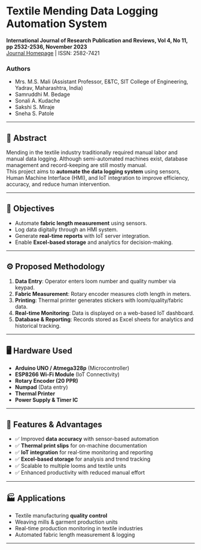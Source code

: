 # Textile Mending Data Logging Automation System

**International Journal of Research Publication and Reviews, Vol 4, No 11, pp 2532-2536, November 2023**  
[Journal Homepage](https://www.ijrpr.com) | ISSN: 2582-7421  

### Authors
- Mrs. M.S. Mali (Assistant Professor, E&TC, SIT College of Engineering, Yadrav, Maharashtra, India)  
- Samruddhi M. Bedage  
- Sonali A. Kudache  
- Sakshi S. Miraje  
- Sneha S. Patole  

---

## 📌 Abstract
Mending in the textile industry traditionally required manual labor and manual data logging. Although semi-automated machines exist, database management and record-keeping are still mostly manual.  
This project aims to **automate the data logging system** using sensors, Human Machine Interface (HMI), and IoT integration to improve efficiency, accuracy, and reduce human intervention.

---

## 🎯 Objectives
- Automate **fabric length measurement** using sensors.  
- Log data digitally through an HMI system.  
- Generate **real-time reports** with IoT server integration.  
- Enable **Excel-based storage** and analytics for decision-making.  

---

## ⚙️ Proposed Methodology
1. **Data Entry**: Operator enters loom number and quality number via keypad.  
2. **Fabric Measurement**: Rotary encoder measures cloth length in meters.  
3. **Printing**: Thermal printer generates stickers with loom/quality/fabric data.  
4. **Real-time Monitoring**: Data is displayed on a web-based IoT dashboard.  
5. **Database & Reporting**: Records stored as Excel sheets for analytics and historical tracking.  

---

## 🖥️ Hardware Used
- **Arduino UNO / Atmega328p** (Microcontroller)  
- **ESP8266 Wi-Fi Module** (IoT Connectivity)  
- **Rotary Encoder (20 PPR)**  
- **Numpad** (Data entry)  
- **Thermal Printer**  
- **Power Supply & Timer IC**  

---

## 🚀 Features & Advantages
- ✅ Improved **data accuracy** with sensor-based automation  
- ✅ **Thermal print slips** for on-machine documentation  
- ✅ **IoT integration** for real-time monitoring and reporting  
- ✅ **Excel-based storage** for analysis and trend tracking  
- ✅ Scalable to multiple looms and textile units  
- ✅ Enhanced productivity with reduced manual effort  

---

## 🏭 Applications
- Textile manufacturing **quality control**  
- Weaving mills & garment production units  
- Real-time production monitoring in textile industries  
- Automated fabric length measurement & logging  

---

